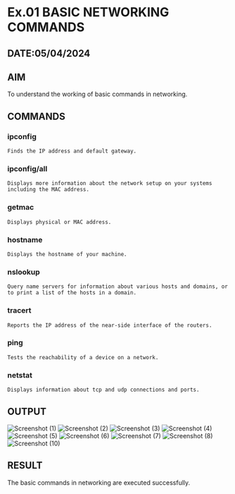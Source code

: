 # Ex.01 BASIC NETWORKING COMMANDS
## DATE:05/04/2024
## AIM
  To understand the working of basic commands in networking.

## COMMANDS
### ipconfig
    Finds the IP address and default gateway.
    
### ipconfig/all
    Displays more information about the network setup on your systems including the MAC address.

### getmac
    Displays physical or MAC address.

### hostname
    Displays the hostname of your machine.
    
### nslookup
    Query name servers for information about various hosts and domains, or to print a list of the hosts in a domain.
    
### tracert
    Reports the IP address of the near-side interface of the routers.

### ping
    Tests the reachability of a device on a network. 

### netstat
    Displays information about tcp and udp connections and ports.

## OUTPUT
![Screenshot (1)](https://github.com/kiruthikaselvam0501/Ex01/assets/168701396/a72f8b74-24bd-4ecf-b541-0ae460632c5b)
![Screenshot (2)](https://github.com/kiruthikaselvam0501/Ex01/assets/168701396/afe73f0d-ea20-4269-8561-406230320d06)
![Screenshot (3)](https://github.com/kiruthikaselvam0501/Ex01/assets/168701396/3c940369-ecf3-48f1-91e5-7a86ea9a178b)
![Screenshot (4)](https://github.com/kiruthikaselvam0501/Ex01/assets/168701396/dda1ba22-4388-40c6-9a6a-8bae0fce4e98)
![Screenshot (5)](https://github.com/kiruthikaselvam0501/Ex01/assets/168701396/bf095fb0-e150-453d-8f55-dac745bf20d1)
![Screenshot (6)](https://github.com/kiruthikaselvam0501/Ex01/assets/168701396/86cb64eb-93d6-4896-9170-c7438484614f)
![Screenshot (7)](https://github.com/kiruthikaselvam0501/Ex01/assets/168701396/2c21e26e-8f76-4953-b9b3-86d158f63df7)
![Screenshot (8)](https://github.com/kiruthikaselvam0501/Ex01/assets/168701396/581f9d8c-69be-4053-bb62-35975cf4ebda)
![Screenshot (10)](https://github.com/kiruthikaselvam0501/Ex01/assets/168701396/455a6a00-a5e9-4d21-b1a1-1b1fbc89474a)











## RESULT
  The basic commands in networking are executed successfully.

